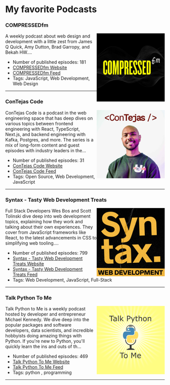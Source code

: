 # My favorite Podcasts



<h3 id="compressedfm">COMPRESSEDfm</h3>

<img align="right" width="215" height="215" src="./generated/images/compressedfm.jpg?aid=rss_feed" />

A weekly podcast about web design and development with a little zest from James Q Quick, Amy Dutton, Brad Garropy, and Bekah HW....

* Number of published episodes: 181
* [COMPRESSEDfm Website](http://compressed.fm)
* [COMPRESSEDfm Feed](https://feeds.simplecast.com/hq7M2S7s)
* Tags: JavaScript, Web Development, Web Design

----

<h3 id="contejas-code">ConTejas Code</h3>

<img align="right" width="215" height="215" src="./generated/images/contejas-code.jpeg" />

ConTejas Code is a podcast in the web engineering space that has deep dives on various topics between frontend engineering with React, TypeScript, Next.js, and backend engineering with Kafka, Postgres, and more. The series is a mix of long-form content and guest episodes with industry leaders in the...

* Number of published episodes: 31
* [ConTejas Code Website](https://shows.acast.com/contejas-code)
* [ConTejas Code Feed](https://feeds.acast.com/public/shows/655148df2861630012a1d01b)
* Tags: Open Source, Web Development, JavaScript

----

<h3 id="syntax-tasty-web-development-treats">Syntax - Tasty Web Development Treats</h3>

<img align="right" width="215" height="215" src="./generated/images/syntax-tasty-web-development-treats.png" />

Full Stack Developers Wes Bos and Scott Tolinski dive deep into web development topics, explaining how they work and talking about their own experiences. They cover from JavaScript frameworks like React, to the latest advancements in CSS to simplifying web tooling....

* Number of published episodes: 799
* [Syntax - Tasty Web Development Treats Website](https://syntax.fm)
* [Syntax - Tasty Web Development Treats Feed](https://feed.syntax.fm/rss)
* Tags: Web Development, JavaScript, Full-Stack

----

<h3 id="talk-python-to-me">Talk Python To Me</h3>

<img align="right" width="215" height="215" src="./generated/images/talk-python-to-me.png" />

Talk Python to Me is a weekly podcast hosted by developer and entrepreneur Michael Kennedy. We dive deep into the popular packages and software developers, data scientists, and incredible hobbyists doing amazing things with Python. If you're new to Python, you'll quickly learn the ins and outs of th...

* Number of published episodes: 469
* [Talk Python To Me Website](https://talkpython.fm/)
* [Talk Python To Me Feed](https://talkpython.fm/episodes/rss)
* Tags: python
, programming

----


